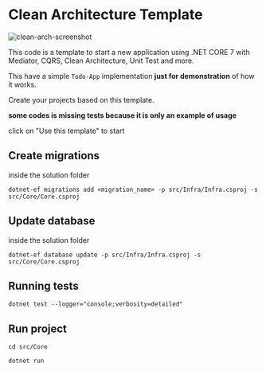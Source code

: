 # Clean Architecture Template

![clean-arch-screenshot](https://github.com/marcos-venicius/clean.architecture.template/assets/94018427/08ff1fb1-2ddf-4475-87ef-a279e4a13ec7)

This code is a template to start a new application using .NET CORE 7 with Mediator, CQRS, Clean Architecture, Unit Test and more.

This have a simple `Todo-App` implementation **just for demonstration** of how it works.

Create your projects based on this template.

**some codes is missing tests because it is only an example of usage**


click on "Use this template" to start

## Create migrations

inside the solution folder

```shell
dotnet-ef migrations add <migration_name> -p src/Infra/Infra.csproj -s src/Core/Core.csproj
```

## Update database

inside the solution folder

```shell
dotnet-ef database update -p src/Infra/Infra.csproj -s src/Core/Core.csproj
```

## Running tests

```shell
dotnet test --logger="console;verbosity=detailed"
```

## Run project

```shell
cd src/Core

dotnet run
```

